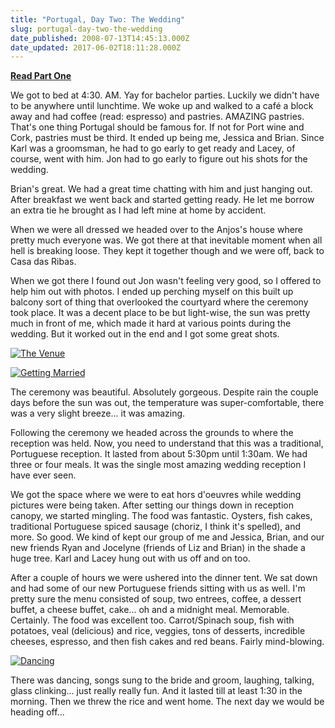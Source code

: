 ```yaml
---
title: "Portugal, Day Two: The Wedding"
slug: portugal-day-two-the-wedding
date_published: 2008-07-13T14:45:13.000Z
date_updated: 2017-06-02T18:11:28.000Z
---
```


[**Read Part One**](http://blog.joelgoodman.co/portugal-day-one)

We got to bed at 4:30. AM. Yay for bachelor parties. Luckily we didn't have to be anywhere until lunchtime. We woke up and walked to a café a block away and had coffee (read: espresso) and pastries. AMAZING pastries. That's one thing Portugal should be famous for. If not for Port wine and Cork, pastries must be third. It ended up being me, Jessica and Brian. Since Karl was a groomsman, he had to go early to get ready and Lacey, of course, went with him. Jon had to go early to figure out his shots for the wedding.

Brian's great. We had a great time chatting with him and just hanging out. After breakfast we went back and started getting ready. He let me borrow an extra tie he brought as I had left mine at home by accident.

When we were all dressed we headed over to the Anjos's house where pretty much everyone was. We got there at that inevitable moment when all hell is breaking loose. They kept it together though and we were off, back to Casa das Ribas.

When we got there I found out Jon wasn't feeling very good, so I offered to help him out with photos. I ended up perching myself on this built up balcony sort of thing that overlooked the courtyard where the ceremony took place. It was a decent place to be but light-wise, the sun was pretty much in front of me, which made it hard at various points during the wedding. But it worked out in the end and I got some great shots.

[![The Venue](http://farm4.static.flickr.com/3259/2662652736_84e34cd118.jpg)](http://www.flickr.com/photos/asilentthing/2662652736/)

[![Getting Married](http://farm4.static.flickr.com/3290/2661822415_13ed25c32a.jpg)](http://www.flickr.com/photos/asilentthing/2661822415/)

The ceremony was beautiful. Absolutely gorgeous. Despite rain the couple days before the sun was out, the temperature was super-comfortable, there was a very slight breeze... it was amazing.

Following the ceremony we headed across the grounds to where the reception was held. Now, you need to understand that this was a traditional, Portuguese reception. It lasted from about 5:30pm until 1:30am. We had three or four meals. It was the single most amazing wedding reception I have ever seen.

We got the space where we were to eat hors d'oeuvres while wedding pictures were being taken. After setting our things down in reception canopy, we started mingling. The food was fantastic. Oysters, fish cakes, traditional Portuguese spiced sausage (choriz, I think it's spelled), and more. So good. We kind of kept our group of me and Jessica, Brian, and our new friends Ryan and Jocelyne (friends of Liz and Brian) in the shade a huge tree. Karl and Lacey hung out with us off and on too.

After a couple of hours we were ushered into the dinner tent. We sat down and had some of our new Portuguese friends sitting with us as well. I'm pretty sure the menu consisted of soup, two entrees, coffee, a dessert buffet, a cheese buffet, cake... oh and a midnight meal. Memorable. Certainly. The food was excellent too. Carrot/Spinach soup, fish with potatoes, veal (delicious) and rice, veggies, tons of desserts, incredible cheeses, espresso, and then fish cakes and red beans. Fairly mind-blowing.

[![Dancing](http://farm4.static.flickr.com/3022/2662757586_19d318d12f.jpg)](http://www.flickr.com/photos/asilentthing/2662757586/)

There was dancing, songs sung to the bride and groom, laughing, talking, glass clinking... just really really fun. And it lasted till at least 1:30 in the morning. Then we threw the rice and went home. The next day we would be heading off...
